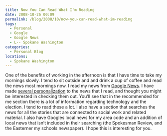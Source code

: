 ```yaml
---
title: Now You Can Read What I'm Reading
date: 2008-10-26 00:09
permalink: /blog/2008/10/now-you-can-read-what-im-reading
tags:
  - Personal
  - Google
  - Google News
  - L-- Spokane Washington
categories:
  - Personal Blog
locations: 
  - Spokane Washington
---
```


One of the benefits of working in the afternoon is that I have time to take my mornings slowly. I tend to sit outside and and drink a cup of coffee and read the news most mornings now. I read my news from [Google News][1]. I have made [several personalization][2] to the news that I read, and thought you might be interested in checking them out. You’ll see that in the recommended for me section there is a lot of information regarding technology and the election. I tend to read these a lot. I also have a section that searches the news for all the stories that are connected to social work and related material. I also have Googles local news for my area code and an addition of local news that isn’t included in their searching (the Spokesman Review, and the Easterner my schools newspaper). I hope this is interesting for you.

   [1]: http://news.google.com/ (Google News)
   [2]: http://news.google.com/news?ned=%3AePkh8BM9E2IRYipIFZLnEgguyM9OzEvVUQh31FEIDXY0YHFitbQ0MjD12DxXQ4gV6BQDFpDq1By4a1JBwiVAYZhTioWOMXJxB-cnZybmKITnF2VrbWFUQuYqKfgHKSh5lOYm5ikEpxaVZSanQsX8HIPDoazEksz8PKAOx-JikFYQTyE_TQHTnODkjPz8HCQ5qLgn3CznxOJUZB1gvm9iXmI6zF6YToWg1OLUxKLkDC2gKQZsQvJassWZJalW5eXleqmJxSWpRXmpRfl5OZl5qXrJ-bn6QmpaKmAFGSUlBVb6-iB1xcAgTC0G-q0otSwztRysDhY5RgIhcvcuxnCIlhxMeM9Qt_Oe8y82YFj-YmPNyU9OBNLMRanJAI5jdf4 (Personalized Google News)
